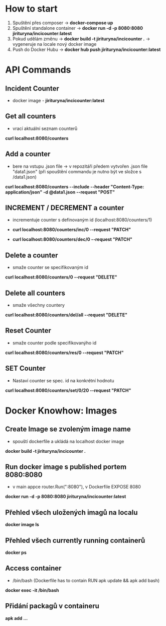 # How to start
1. Spuštění přes composer -> **docker-compose up** 
2. Spuštění standalone container -> **docker run -d -p 8080:8080 jirituryna/incicounter:latest** 
3. Pokud udělám změnu -> **docker build -t jirituryna/incicounter .** -> vygeneruje na locale nový docker image
4. Push do Docker Hubu -> **docker hub push jirituryna/incicounter:latest**

# API Commands
## Incident Counter
- docker image - 
**jirituryna/incicounter:latest**


## Get all counters
- vrací aktuální seznam counterů

**curl localhost:8080/counters**

## Add a counter
- bere na vstupu .json file -> v repozitáři předem vytvořen .json file "data1.json" (při spouštění commandu je nutno být ve složce s /data1.json)

**curl localhost:8080/counters --include --header "Content-Type: application/json" -d @data1.json --request "POST"**

## INCREMENT / DECREMENT a counter
- incrementuje counter s definovaným id (localhost:8080/counters/1)

- **curl localhost:8080/counters/inc/0 --request "PATCH"**
- **curl localhost:8080/counters/dec/0 --request "PATCH"**


## Delete a counter
- smaže counter se specifikovaným id

**curl localhost:8080/counters/0 --request "DELETE"**

## Delete all counters
- smaže všechny countery

**curl localhost:8080/counters/del/all --request "DELETE"**

## Reset Counter
- smaže counter podle specifikovanýho id

**curl localhost:8080/counters/res/0 --request "PATCH"**

## SET Counter
- Nastaví counter se spec. id na konkrétní hodnotu

**curl localhost:8080/counters/set/0/20 --request "PATCH"**

# Docker Knowhow: Images
## Create Image se zvoleným image name
- spouští dockerfile a ukládá na localhost docker image

**docker build -t jirituryna/incicounter .**

## Run docker image s published portem 8080:8080 
- v main appce router.Run(":8080"), v Dockerfile EXPOSE 8080

**docker run -d -p 8080:8080 jirituryna/incicounter:latest**

## Přehled všech uložených imagů na localu
**docker image ls**

## Přehled všech currently running containerů
**docker ps**

## Access container 
- /bin/bash (Dockerfile has to contain RUN apk update && apk add bash)

**docker exec -it <containerid> /bin/bash**

## Přidání packagů v containeru
**apk add ...**
